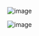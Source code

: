 ![image](https://github.com/princit/Youtube_Cources/assets/29123911/fbbc905f-210e-470f-9feb-18db894a092c)

![image](https://github.com/princit/Youtube_Cources/assets/29123911/ab7a42c1-0a1f-4c51-ad74-a89ea5e5098d)

